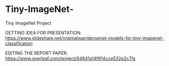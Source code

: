 # Tiny-ImageNet-
Tiny ImageNet Project

GETTING IDEA FOR PRESENTATION: 
https://www.slideshare.net/nrajmalwar/densenet-models-for-tiny-imagenet-classification

EDITING THE REPORT PAPER:
https://www.overleaf.com/project/64641a14f914cce532e2c7fa
